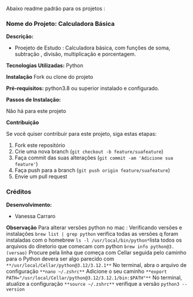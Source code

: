 
Abaixo readme padrão para os projetos : 

### Nome do Projeto: Calculadora Básica

**Descrição:** 
* Proejeto de Estudo : Calculadora básica, com funções de soma, subtração , divisão,  multiplicação e porcentagem. 

**Tecnologias Utilizadas:** 
Python

**Instalação**
Fork ou clone do projeto

**Pré-requisitos:**
python3.8 ou superior instalado e configurado. 

**Passos de Instalação:**

Não há para este projeto

**Contribuição**

Se você quiser contribuir para este projeto, siga estas etapas:

1. Fork este repositório
2. Crie uma nova branch (`git checkout -b feature/suafeature`)
3. Faça commit das suas alterações (`git commit -am 'Adicione sua feature'`)
4. Faça push para a branch (`git push origin feature/suafeature`)
5. Envie um pull request


### Créditos

**Desenvolvimento:**

* Vanessa Carraro

**Observação**
 Para alterar versões python no mac :
 Verificando versões e instalações 
```brew list | grep python``` verifica todas as versões q foram instaladas com o homebrew
```ls -l /usr/local/bin/python*```lista todos os arquivos do diretorio que comecam com python
```brew info python@3.(versao)``` Procure pela linha que começa com Cellar seguida pelo caminho para o Python
devera ser algo parecido com ```**/usr/local/Cellar/python@3.12/3.12.1**```
No terminal, abra o arquivo de configuração ```**nano ~/.zshrc**```
Adicione o seu caminho ```**export PATH="/usr/local/Cellar/python@3.12/3.12.1/bin:$PATH"**```
No terminal, atualize a configuração ```**source ~/.zshrc**```
verifique a versão ```python3 --version```



